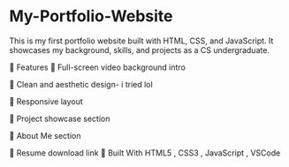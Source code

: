 # My-Portfolio-Website
This is my first portfolio website built with HTML, CSS, and JavaScript. It showcases my background, skills, and projects as a CS undergraduate.


📌 Features
🎥 Full-screen video background intro

🎨 Clean and aesthetic design- i tried lol

📱 Responsive layout

📁 Project showcase section

🧠 About Me section

📄 Resume download link
🔧 Built With
HTML5 , CSS3 , JavaScript , VSCode 
